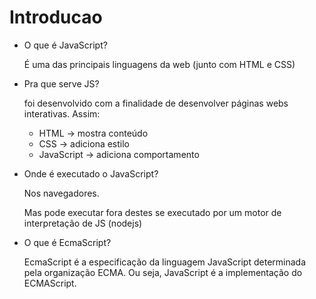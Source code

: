 # Introducao

- O que é JavaScript?
    
    É uma das principais linguagens da web (junto com HTML e CSS)
    
- Pra que serve JS?
    
    foi desenvolvido com a finalidade de desenvolver páginas webs interativas. Assim:
    
    - HTML → mostra conteúdo
    - CSS → adiciona estilo
    - JavaScript → adiciona comportamento
- Onde é executado o JavaScript?
    
    Nos navegadores.
    
    Mas pode executar fora destes se executado por um motor de interpretação de JS (nodejs)
    
- O que é EcmaScript?
    
    EcmaScript é a especificação da linguagem JavaScript determinada pela organização ECMA. Ou seja, JavaScript é a implementação do ECMAScript.